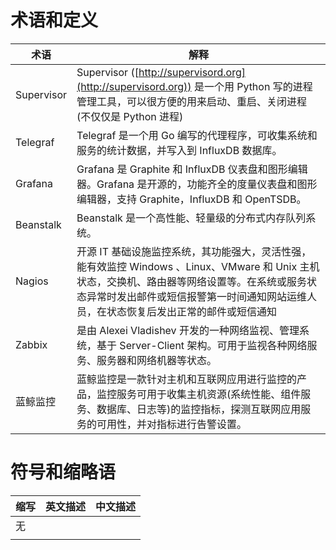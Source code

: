 # 术语和定义

| 术语 | 解释 |
|------|-----|
| Supervisor | Supervisor ([http://supervisord.org](http://supervisord.org)) 是一个用 Python 写的进程管理工具，可以很方便的用来启动、重启、关闭进程(不仅仅是 Python 进程) |
| Telegraf | Telegraf 是一个用 Go 编写的代理程序，可收集系统和服务的统计数据，并写入到 InfluxDB 数据库。|
| Grafana | Grafana 是 Graphite 和 InfluxDB 仪表盘和图形编辑器。Grafana 是开源的，功能齐全的度量仪表盘和图形编辑器，支持 Graphite，InfluxDB 和 OpenTSDB。|
| Beanstalk | Beanstalk 是一个高性能、轻量级的分布式内存队列系统。|
| Nagios | 开源 IT 基础设施监控系统，其功能强大，灵活性强，能有效监控 Windows 、Linux、VMware 和 Unix 主机状态，交换机、路由器等网络设置等。在系统或服务状态异常时发出邮件或短信报警第一时间通知网站运维人员，在状态恢复后发出正常的邮件或短信通知 |
| Zabbix | 是由 Alexei Vladishev 开发的一种网络监视、管理系统，基于 Server-Client 架构。可用于监视各种网络服务、服务器和网络机器等状态。 |
| 蓝鲸监控 | 蓝鲸监控是一款针对主机和互联网应用进行监控的产品，监控服务可用于收集主机资源(系统性能、组件服务、数据库、日志等)的监控指标，探测互联网应用服务的可用性，并对指标进行告警设置。|

# 符号和缩略语

| 缩写 | 英文描述 | 中文描述 |
|------|----------|----------|
| 无   |          |          |
|      |          |          |
